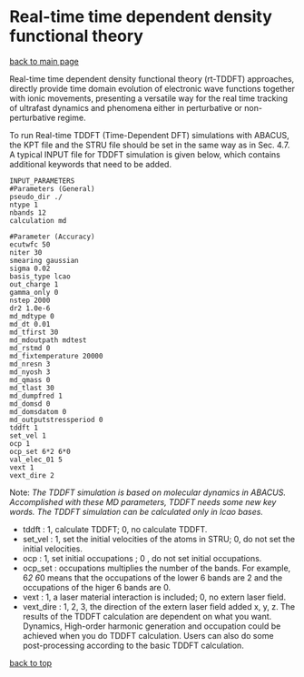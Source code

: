 # Real-time time dependent density functional theory

[back to main page](../../README.md)

Real-time time dependent density functional theory (rt-TDDFT) approaches, directly provide
time domain evolution of electronic wave functions together with ionic movements, presenting a versatile way for the real time tracking of ultrafast dynamics and phenomena either in perturbative or non-perturbative regime.

To run Real-time TDDFT (Time-Dependent DFT) simulations with ABACUS, the KPT file and the STRU file should be set in the same way as in Sec. 4.7. A typical INPUT file for TDDFT simulation is given below, which contains additional keywords that need to be added.

```
INPUT_PARAMETERS
#Parameters (General)
pseudo_dir ./
ntype 1
nbands 12
calculation md

#Parameter (Accuracy)
ecutwfc 50
niter 30
smearing gaussian
sigma 0.02
basis_type lcao
out_charge 1
gamma_only 0
nstep 2000
dr2 1.0e-6
md_mdtype 0
md_dt 0.01
md_tfirst 30
md_mdoutpath mdtest
md_rstmd 0
md_fixtemperature 20000
md_nresn 3
md_nyosh 3
md_qmass 0
md_tlast 30
md_dumpfred 1
md_domsd 0
md_domsdatom 0
md_outputstressperiod 0
tddft 1
set_vel 1
ocp 1
ocp_set 6*2 6*0
val_elec_01 5
vext 1
vext_dire 2
```

Note: *The TDDFT simulation is based on molecular dynamics in ABACUS. Accomplished with these MD parameters, TDDFT needs some new key words. The TDDFT simulation can be calculated only in lcao bases.*
- tddft : 1, calculate TDDFT; 0, no calculate TDDFT.
- set_vel : 1, set the initial velocities of the atoms in STRU; 0, do not set the initial velocities.
- ocp : 1, set initial occupations ; 0 , do not set initial occupations.
- ocp_set : occupations multiplies the number of the bands. For example, 6*2 6*0 means that the occupations of the lower 6 bands are 2 and the occupations of the higer 6 bands are 0.
- vext : 1, a laser material interaction is included; 0, no extern laser field.
- vext_dire : 1, 2, 3, the direction of the extern laser field added x, y, z.
The results of the TDDFT calculation are dependent on what you want. Dynamics, High-order harmonic generation and occupation could be achieved when you do TDDFT calculation. Users can also do some post-processing according to the basic TDDFT calculation.

[back to top](#real-time-time-dependent-density-functional-theory)
